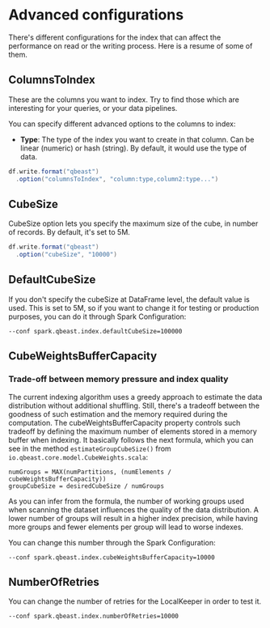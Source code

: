 # Advanced configurations

There's different configurations for the index that can affect the performance on read or the writing process. Here is a resume of some of them.

## ColumnsToIndex

These are the columns you want to index. Try to find those which are interesting for your queries, or your data pipelines. 

You can specify different advanced options to the columns to index:

- **Type**: The type of the index you want to create in that column. Can be linear (numeric) or hash (string). By default, it would use the type of data.


```scala
df.write.format("qbeast")
  .option("columnsToIndex", "column:type,column2:type...")
```

## CubeSize

CubeSize option lets you specify the maximum size of the cube, in number of records. By default, it's set to 5M.

```scala
df.write.format("qbeast")
  .option("cubeSize", "10000")
```

## DefaultCubeSize

If you don't specify the cubeSize at DataFrame level, the default value is used. This is set to 5M, so if you want to change it
for testing or production purposes, you can do it through Spark Configuration:

```shell
--conf spark.qbeast.index.defaultCubeSize=100000
```

## CubeWeightsBufferCapacity

### Trade-off between memory pressure and index quality

The current indexing algorithm uses a greedy approach to estimate the data distribution without additional shuffling.
Still, there's a tradeoff between the goodness of such estimation and the memory required during the computation.
The cubeWeightsBufferCapacity property controls such tradeoff by defining the maximum number of elements stored in
a memory buffer when indexing. It basically follows the next formula, which you can see in the method
`estimateGroupCubeSize()` from `io.qbeast.core.model.CubeWeights.scala`:
```
numGroups = MAX(numPartitions, (numElements / cubeWeightsBufferCapacity))
groupCubeSize = desiredCubeSize / numGroups
```

As you can infer from the formula, the number of working groups used when scanning the dataset influences the quality
of the data distribution. A lower number of groups will result in a higher index precision, while having more groups
and fewer elements per group will lead to worse indexes.

You can change this number through the Spark Configuration:

```shell
--conf spark.qbeast.index.cubeWeightsBufferCapacity=10000
```

## NumberOfRetries

You can change the number of retries for the LocalKeeper in order to test it. 

```shell
--conf spark.qbeast.index.numberOfRetries=10000
```